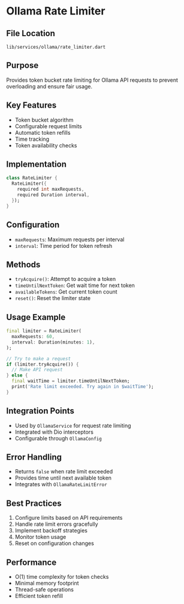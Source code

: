 # Ollama Rate Limiter

## File Location
`lib/services/ollama/rate_limiter.dart`

## Purpose
Provides token bucket rate limiting for Ollama API requests to prevent overloading and ensure fair usage.

## Key Features
- Token bucket algorithm
- Configurable request limits
- Automatic token refills
- Time tracking
- Token availability checks

## Implementation
```dart
class RateLimiter {
  RateLimiter({
    required int maxRequests,
    required Duration interval,
  });
}
```

## Configuration
- `maxRequests`: Maximum requests per interval
- `interval`: Time period for token refresh

## Methods
- `tryAcquire()`: Attempt to acquire a token
- `timeUntilNextToken`: Get wait time for next token
- `availableTokens`: Get current token count
- `reset()`: Reset the limiter state

## Usage Example
```dart
final limiter = RateLimiter(
  maxRequests: 60,
  interval: Duration(minutes: 1),
);

// Try to make a request
if (limiter.tryAcquire()) {
  // Make API request
} else {
  final waitTime = limiter.timeUntilNextToken;
  print('Rate limit exceeded. Try again in $waitTime');
}
```

## Integration Points
- Used by `OllamaService` for request rate limiting
- Integrated with Dio interceptors
- Configurable through `OllamaConfig`

## Error Handling
- Returns `false` when rate limit exceeded
- Provides time until next available token
- Integrates with `OllamaRateLimitError`

## Best Practices
1. Configure limits based on API requirements
2. Handle rate limit errors gracefully
3. Implement backoff strategies
4. Monitor token usage
5. Reset on configuration changes

## Performance
- O(1) time complexity for token checks
- Minimal memory footprint
- Thread-safe operations
- Efficient token refill 